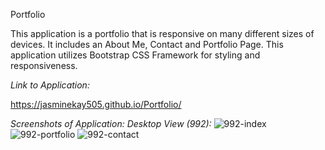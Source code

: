 Portfolio

This application is a portfolio that is responsive on many different sizes of devices. It includes an About Me, Contact and Portfolio Page. This application utilizes Bootstrap CSS Framework for styling and responsiveness. 

*Link to Application:*

https://jasminekay505.github.io/Portfolio/

*Screenshots of Application:*
*Desktop View (992):*
![992-index](https://user-images.githubusercontent.com/74380703/103811631-71969d80-501a-11eb-80a4-ecab99d38903.PNG)
![992-portfolio](https://user-images.githubusercontent.com/74380703/103811637-73606100-501a-11eb-81c9-b7d2741077d5.PNG)
![992-contact](https://user-images.githubusercontent.com/74380703/103811638-74918e00-501a-11eb-9165-972d5fa68166.PNG)
